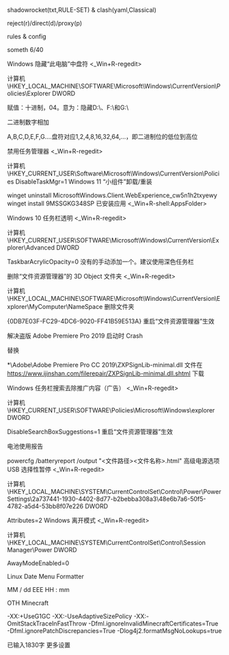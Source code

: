 shadowrocket(txt,RULE-SET) & clash(yaml,Classical)

reject(r)/direct(d)/proxy(p)

rules & config

someth
6/40



Windows
隐藏“此电脑”中盘符
<_Win+R-regedit>

计算机\HKEY_LOCAL_MACHINE\SOFTWARE\Microsoft\Windows\CurrentVersion\Policies\Explorer
DWORD

赋值：十进制，04。意为：隐藏D:\、F:\和G:\

二进制数字相加

A,B,C,D,E,F,G....盘符对应1,2,4,8,16,32,64,...，即二进制位的低位到高位

禁用任务管理器
<_Win+R-regedit>

计算机\HKEY_CURRENT_USER\Software\Microsoft\Windows\CurrentVersion\Policies
DisableTaskMgr=1
Windows 11 “小组件”卸载/重装


winget uninstall MicrosoftWindows.Client.WebExperience_cw5n1h2txyewy
winget install 9MSSGKG348SP
已安装应用
<_Win+R-shell:AppsFolder>

Windows 10 任务栏透明
<_Win+R-regedit>

计算机\HKEY_CURRENT_USER\SOFTWARE\Microsoft\Windows\CurrentVersion\Explorer\Advanced
DWORD

TaskbarAcrylicOpacity=0
没有的手动添加一个。建议使用深色任务栏

删除“文件资源管理器”的 3D Object 文件夹
<_Win+R-regedit>

计算机\HKEY_LOCAL_MACHINE\SOFTWARE\Microsoft\Windows\CurrentVersion\Explorer\MyComputer\NameSpace
删除文件夹

{0DB7E03F-FC29-4DC6-9020-FF41B59E513A}
重启“文件资源管理器”生效

解决盗版 Adobe Premiere Pro 2019 启动时 Crash 


替换 

*\Adobe\Adobe Premiere Pro CC 2019\ZXPSignLib-minimal.dll
文件在 https://www.ijinshan.com/filerepair/ZXPSignLib-minimal.dll.shtml 下载

Windows 任务栏搜索去除推广内容（广告）
<_Win+R-regedit>

计算机\HKEY_CURRENT_USER\SOFTWARE\Policies\Microsoft\Windows\explorer
DWORD

DisableSearchBoxSuggestions=1
重启“文件资源管理器”生效

电池使用报告


powercfg /batteryreport /output "<文件路径>\<文件名称>.html"
高级电源选项 USB 选择性暂停
<_Win+R-regedit>

计算机\HKEY_LOCAL_MACHINE\SYSTEM\CurrentControlSet\Control\Power\PowerSettings\2a737441-1930-4402-8d77-b2bebba308a3\48e6b7a6-50f5-4782-a5d4-53bb8f07e226
DWORD

Attributes=2
Windows 离开模式
<_Win+R-regedit>

计算机\HKEY_LOCAL_MACHINE\SYSTEM\CurrentControlSet\Control\Session Manager\Power
DWORD

AwayModeEnabled=0




Linux
Date Menu Formatter


MM / dd  EEE  HH : mm




OTH
Minecraft


-XX:+UseG1GC -XX:-UseAdaptiveSizePolicy -XX:-OmitStackTraceInFastThrow -Dfml.ignoreInvalidMinecraftCertificates=True -Dfml.ignorePatchDiscrepancies=True -Dlog4j2.formatMsgNoLookups=true








已输入1830字
更多设置
